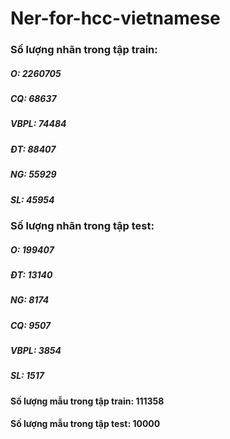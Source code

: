 # Ner-for-hcc-vietnamese
### Số lượng nhãn trong tập train:
##### O: 2260705
##### CQ: 68637
##### VBPL: 74484
##### ĐT: 88407
##### NG: 55929
##### SL: 45954

### Số lượng nhãn trong tập test:
##### O: 199407
##### ĐT: 13140
##### NG: 8174
##### CQ: 9507
##### VBPL: 3854
##### SL: 1517

#### Số lượng mẫu trong tập train: 111358
#### Số lượng mẫu trong tập test: 10000

